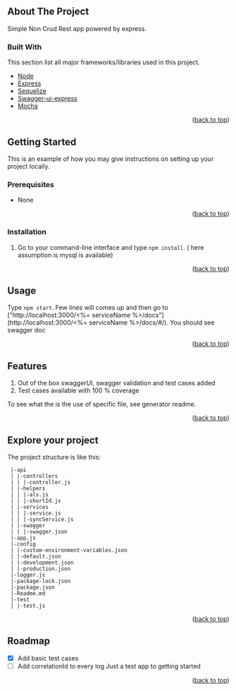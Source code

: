 <!-- ABOUT THE PROJECT -->

<div id="top"></div>

## About The Project

Simple Non Crud Rest app powered by express.

<!-- GETTING STARTED -->

### Built With

This section list all major frameworks/libraries used in this project.

- [Node](https://nodejs.org)
- [Express](https://expressjs.com/)
- [Sequelize](https://sequelize.org/)
- [Swagger-ui-express](https://www.npmjs.com/package/swagger-ui-express)
- [Mocha](https://mochajs.org/)

<p align="right">(<a href="#top">back to top</a>)</p>

## Getting Started

This is an example of how you may give instructions on setting up your project locally.

### Prerequisites

- None

<p align="right">(<a href="#top">back to top</a>)</p>

### Installation

1. Go to your command-line interface and type `npm install`. ( here assumption is mysql is available)

<p align="right">(<a href="#top">back to top</a>)</p>

<!-- USAGE EXAMPLES -->

## Usage

Type `npm start`. Few lines will comes up and then go to ["http://localhost:3000/<%= serviceName %>/docs"](http://localhost:3000/<%= serviceName %>/docs/#/). You should see swagger doc

<p align="right">(<a href="#top">back to top</a>)</p>

## Features

1. Out of the box swaggerUI, swagger validation and test cases added
2. Test cases available with 100 % coverage

To see what the is the use of specific file, see generator readme.

<p align="right">(<a href="#top">back to top</a>)</p>

## Explore your project

The project structure is like this:

```
 |-api
 | |-controllers
 | | |-controller.js
 | |-helpers
 | | |-als.js
 | | |-shortId.js
 | |-services
 | | |-service.js
 | | |-syncService.js
 | |-swagger
 | | |-swagger.json
 |-app.js
 |-config
 | |-custom-environment-variables.json
 | |-default.json
 | |-development.json
 | |-production.json
 |-logger.js
 |-package-lock.json
 |-package.json
 |-Readme.md
 |-test
 | |-test.js
```

<p align="right">(<a href="#top">back to top</a>)</p>

<!-- ROADMAP -->

## Roadmap

- [x] Add basic test cases
- [ ] Add correlationId to every log
    Just a test app to getting started
<p align="right">(<a href="#top">back to top</a>)</p>
